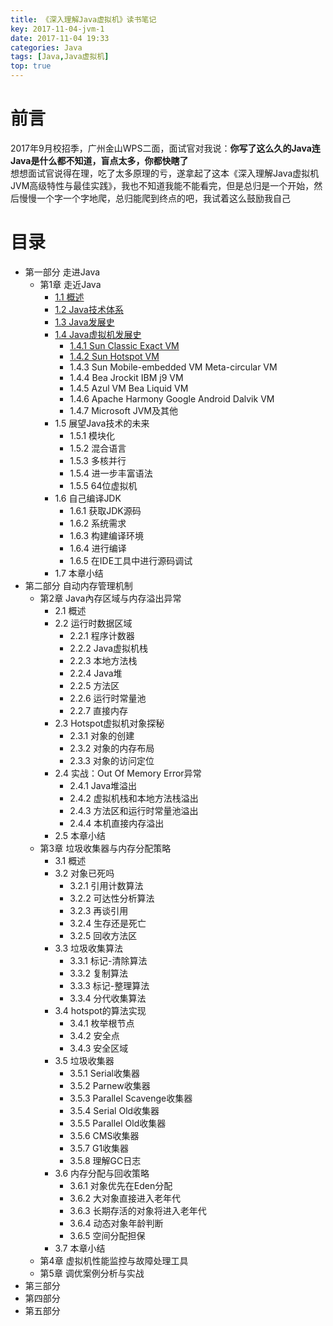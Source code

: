 ```yaml
---
title: 《深入理解Java虚拟机》读书笔记
key: 2017-11-04-jvm-1
date: 2017-11-04 19:33
categories: Java
tags: [Java,Java虚拟机]
top: true
---
```



# 前言
2017年9月校招季，广州金山WPS二面，面试官对我说：**你写了这么久的Java连Java是什么都不知道，盲点太多，你都快瞎了**  
想想面试官说得在理，吃了太多原理的亏，遂拿起了这本《深入理解Java虚拟机 JVM高级特性与最佳实践》，我也不知道我能不能看完，但是总归是一个开始，然后慢慢一个字一个字地爬，总归能爬到终点的吧，我试着这么鼓励我自己
# 目录
- 第一部分 走进Java
	- 第1章 走近Java
		- [1.1 概述](http://lanyuanxiaoyao.com/2017/11/05/jvm-2/#概述)  
		- [1.2 Java技术体系](http://lanyuanxiaoyao.com/2017/11/05/jvm-2/#java技术体系)
		- [1.3 Java发展史](http://lanyuanxiaoyao.com/2017/11/05/jvm-2/#java发展史)
		- [1.4 Java虚拟机发展史](http://lanyuanxiaoyao.com/2017/11/05/jvm-2/#java虚拟机发展史)
			- [1.4.1 Sun Classic Exact VM](http://lanyuanxiaoyao.com/2017/11/05/jvm-2/#sun-classic-exact-vm)
			- [1.4.2 Sun Hotspot VM](http://lanyuanxiaoyao.com/2017/11/05/jvm-2/#sun-hotspot-vm)
			- 1.4.3 Sun Mobile-embedded VM Meta-circular VM
			- 1.4.4 Bea Jrockit IBM j9 VM
			- 1.4.5 Azul VM Bea Liquid VM
			- 1.4.6 Apache Harmony Google Android Dalvik VM
			- 1.4.7 Microsoft JVM及其他
		- 1.5 展望Java技术的未来
			- 1.5.1 模块化
			- 1.5.2 混合语言
			- 1.5.3 多核并行
			- 1.5.4 进一步丰富语法
			- 1.5.5 64位虚拟机
		- 1.6 自己编译JDK
			- 1.6.1 获取JDK源码
			- 1.6.2 系统需求
			- 1.6.3 构建编译环境
			- 1.6.4 进行编译
			- 1.6.5 在IDE工具中进行源码调试
		- 1.7 本章小结
- 第二部分 自动内存管理机制
	- 第2章 Java內存区域与内存溢出异常
		- 2.1 概述
		- 2.2 运行时数据区域
			- 2.2.1 程序计数器
			- 2.2.2 Java虚拟机栈
			- 2.2.3 本地方法栈
			- 2.2.4 Java堆
			- 2.2.5 方法区
			- 2.2.6 运行时常量池
			- 2.2.7 直接内存
		- 2.3 Hotspot虚拟机对象探秘
			- 2.3.1 对象的创建
			- 2.3.2 对象的内存布局
			- 2.3.3 对象的访问定位
		- 2.4 实战：Out Of Memory Error异常
			- 2.4.1 Java堆溢出
			- 2.4.2 虚拟机栈和本地方法栈溢出
			- 2.4.3 方法区和运行时常量池溢出
			- 2.4.4 本机直接内存溢出
		- 2.5 本章小结
	- 第3章 垃圾收集器与内存分配策略
		- 3.1 概述
		- 3.2 对象已死吗
			- 3.2.1 引用计数算法
			- 3.2.2 可达性分析算法
			- 3.2.3 再谈引用
			- 3.2.4 生存还是死亡
			- 3.2.5 回收方法区
		- 3.3 垃圾收集算法
			- 3.3.1 标记-清除算法
			- 3.3.2 复制算法
			- 3.3.3 标记-整理算法
			- 3.3.4 分代收集算法
		- 3.4 hotspot的算法实现
			- 3.4.1 枚举根节点
			- 3.4.2 安全点
			- 3.4.3 安全区域
		- 3.5 垃圾收集器
			- 3.5.1 Serial收集器
			- 3.5.2 Parnew收集器
			- 3.5.3 Parallel Scavenge收集器
			- 3.5.4 Serial Old收集器
			- 3.5.5 Parallel Old收集器
			- 3.5.6 CMS收集器
			- 3.5.7 G1收集器
			- 3.5.8 理解GC日志
		- 3.6 内存分配与回收策略
			- 3.6.1 对象优先在Eden分配
			- 3.6.2 大对象直接进入老年代
			- 3.6.3 长期存活的对象将进入老年代
			- 3.6.4 动态对象年龄判断
			- 3.6.5 空间分配担保
		- 3.7 本章小结
	- 第4章 虚拟机性能监控与故障处理工具
	- 第5章 调优案例分析与实战
- 第三部分
- 第四部分
- 第五部分
